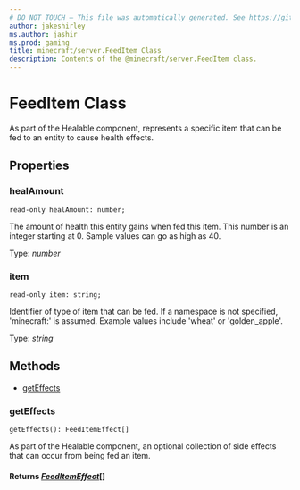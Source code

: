 ```yaml
---
# DO NOT TOUCH — This file was automatically generated. See https://github.com/mojang/minecraftapidocsgenerator to modify descriptions, examples, etc.
author: jakeshirley
ms.author: jashir
ms.prod: gaming
title: minecraft/server.FeedItem Class
description: Contents of the @minecraft/server.FeedItem class.
---
```

# FeedItem Class

As part of the Healable component, represents a specific item that can be fed to an entity to cause health effects.

## Properties

### **healAmount**
`read-only healAmount: number;`

The amount of health this entity gains when fed this item. This number is an integer starting at 0. Sample values can go as high as 40.

Type: *number*

### **item**
`read-only item: string;`

Identifier of type of item that can be fed. If a namespace is not specified, 'minecraft:' is assumed. Example values include 'wheat' or 'golden_apple'.

Type: *string*

## Methods
- [getEffects](#geteffects)

### **getEffects**
`
getEffects(): FeedItemEffect[]
`

As part of the Healable component, an optional collection of side effects that can occur from being fed an item.

#### **Returns** [*FeedItemEffect*](FeedItemEffect.md)[]
